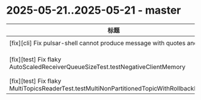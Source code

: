 # 2025-05-21..2025-05-21 - master
| 标题 | 链接 | 作者 | 标签 |
| - | :--: | :--: | - |
| [fix][cli] Fix pulsar-shell cannot produce message with quotes and space | [#24320](https://github.com/apache/pulsar/pull/24320) | [@berg223](https://github.com/berg223) | `doc-not-needed` `release/4.0.6`  | 
| [fix][test] Fix flaky AutoScaledReceiverQueueSizeTest.testNegativeClientMemory | [#24324](https://github.com/apache/pulsar/pull/24324) | [@hanmz](https://github.com/hanmz) | `doc-not-needed` `release/3.0.13` `release/4.0.6` `release/3.3.8`  | 
| [fix][test] Fix flaky MultiTopicsReaderTest.testMultiNonPartitionedTopicWithRollbackDuration | [#24318](https://github.com/apache/pulsar/pull/24318) | [@hanmz](https://github.com/hanmz) | `doc-not-needed`  | 
